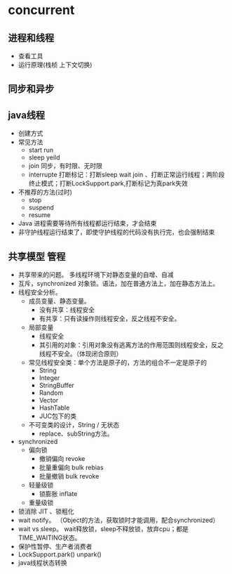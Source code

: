 # concurrent

## 进程和线程

- 查看工具
- 运行原理(栈桢 上下文切换)

## 同步和异步

## java线程

- 创建方式
- 常见方法
  - start run
  - sleep yeild
  - join 同步，有时限、无时限
  - interrupte 打断标记：打断sleep wait join 、打断正常运行线程；两阶段终止模式；打断LockSupport.park,打断标记为真park失效
- 不推荐的方法(过时)
  - stop
  - suspend
  - resume
- Java 进程需要等待所有线程都运行结束，才会结束
- 非守护线程运行结束了，即使守护线程的代码没有执行完，也会强制结束

## 共享模型 管程

- 共享带来的问题。 多线程环境下对静态变量的自增、自减
- 互斥，synchronized 对象锁。语法，加在普通方法上，加在静态方法上。
- 线程安全分析。
  - 成员变量、静态变量。
    - 没有共享：线程安全
    - 有共享：只有读操作则线程安全，反之线程不安全。
  - 局部变量
    - 线程安全
    - 其引用的对象：引用对象没有逃离方法的作用范围则线程安全，反之线程不安全。（体现闭合原则）
  - 常见线程安全类：单个方法是原子的，方法的组合不一定是原子的
    - String
    - Integer
    - StringBuffer
    - Random
    - Vector
    - HashTable
    - JUC包下的类
  - 不可变类的设计，String / 无状态
    - replace、subString方法。
- synchronized
  - 偏向锁
    - 撤销偏向 revoke
    - 批量重偏向 bulk rebias
    - 批量撤销 bulk revoke
  - 轻量级锁
    - 锁膨胀 inflate
  - 重量级锁
- 锁消除 JIT 、锁粗化
- wait notify。 （Object的方法，获取锁时才能调用，配合synchronized）
- wait vs sleep。 wait释放锁，sleep不释放锁，放弃cpu；都是TIME_WAITING状态。
- 保护性暂停、生产者消费者
- LockSupport.park() unpark()
- java线程状态转换
